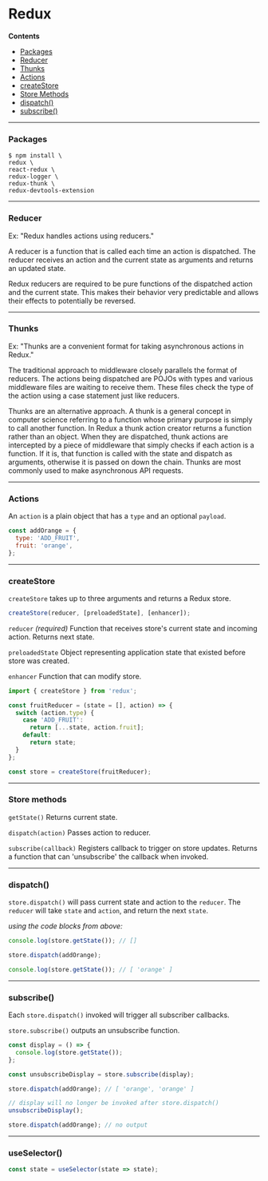 # Redux
**Contents**
- [Packages](#packages)
- [Reducer](#reducer)
- [Thunks](#thunks)
- [Actions](#actions)
- [createStore](#createstore)
- [Store Methods](#store-methods)
- [dispatch()](#dispatch)
- [subscribe()](#subscribe)
---
### Packages
```
$ npm install \
redux \
react-redux \
redux-logger \
redux-thunk \
redux-devtools-extension
```

---
### Reducer

Ex: "Redux handles actions using reducers."

A reducer is a function that is called each time an action is dispatched. The reducer receives an action and the current state as arguments and returns an updated state.

Redux reducers are required to be pure functions of the dispatched action and the current state. This makes their behavior very predictable and allows their effects to potentially be reversed.

---
### Thunks
Ex: "Thunks are a convenient format for taking asynchronous actions in Redux."

The traditional approach to middleware closely parallels the format of reducers. The actions being dispatched are POJOs with types and various middleware files are waiting to receive them. These files check the type of the action using a case statement just like reducers.

Thunks are an alternative approach. A thunk is a general concept in computer science referring to a function whose primary purpose is simply to call another function. In Redux a thunk action creator returns a function rather than an object. When they are dispatched, thunk actions are intercepted by a piece of middleware that simply checks if each action is a function. If it is, that function is called with the state and dispatch as arguments, otherwise it is passed on down the chain. Thunks are most commonly used to make asynchronous API requests.

---
### Actions
An ```action``` is a plain object that has a ```type``` and an optional ```payload```.
```js
const addOrange = {
  type: 'ADD_FRUIT',
  fruit: 'orange',
};
```
---
### createStore
```createStore``` takes up to three arguments and returns a Redux store.
```js
createStore(reducer, [preloadedState], [enhancer]);
```
```reducer``` *(required)* Function that receives store's current state and incoming action. Returns next state.

```preloadedState``` Object representing application state that existed before store was created.

```enhancer``` Function that can modify store.
```js
import { createStore } from 'redux';

const fruitReducer = (state = [], action) => {
  switch (action.type) {
    case 'ADD_FRUIT':
      return [...state, action.fruit];
    default:
      return state;
  }
};

const store = createStore(fruitReducer);
```
---
### Store methods
```getState()``` Returns current state.

```dispatch(action)``` Passes action to reducer.

```subscribe(callback)``` Registers callback to trigger on store updates. Returns a function that can 'unsubscribe' the callback when invoked.

---
### dispatch()
```store.dispatch()``` will pass current state and action to the ```reducer```. The ```reducer``` will take ```state``` and ```action```, and return the next ```state```.

*using the code blocks from above:*
```js
console.log(store.getState()); // []

store.dispatch(addOrange);

console.log(store.getState()); // [ 'orange' ]
```
---
### subscribe()
Each ```store.dispatch()``` invoked will trigger all subscriber callbacks.

```store.subscribe()``` outputs an unsubscribe function.
```js
const display = () => {
  console.log(store.getState());
};

const unsubscribeDisplay = store.subscribe(display);

store.dispatch(addOrange); // [ 'orange', 'orange' ]

// display will no longer be invoked after store.dispatch()
unsubscribeDisplay();

store.dispatch(addOrange); // no output
```
---
### useSelector()
```js
const state = useSelector(state => state);
```
